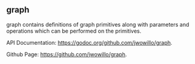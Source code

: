 ## graph

graph contains definitions of graph primitives along with parameters and
operations which can be performed on the primitives.

API Documentation: https://godoc.org/github.com/jwowillo/graph.

Github Page: https://github.com/jwowillo/graph.

